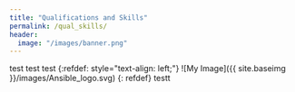 ```yaml
---
title: "Qualifications and Skills"
permalink: /qual_skills/
header:
  image: "/images/banner.png"
---
```



test test test 
{:refdef: style="text-align: left;"}
![My Image]({{ site.baseimg }}/images/Ansible_logo.svg)
{: refdef}
testt